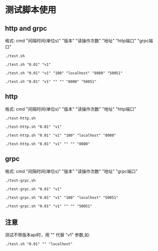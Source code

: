 # 测试脚本使用

## http and grpc

格式: cmd "间隔时间(单位s)" "版本" "读操作次数" "地址" "http端口" "grpc端口"

```
./test.sh

./test.sh "0.01" "v1"

./test.sh "0.01" "v1" "100" "localhost" "8080" "50051"

./test.sh "0.01" "v1" "" "" "8080" "50051"
```

## http

格式: cmd "间隔时间(单位s)" "版本" "读操作次数" "地址" "http端口"

```
./test-http.sh

./test-http.sh "0.01" "v1"

./test-http.sh "0.01" "v1" "100" "localhost" "8080"

./test-http.sh "0.01" "v1" "" "" "8080"

```

## grpc

格式: cmd "间隔时间(单位s)" "版本" "读操作次数" "地址" "grpc端口"

```
./test-grpc.sh

./test-grpc.sh "0.01" "v1"

./test-grpc.sh "0.01" "v1" "100" "localhost" "50051"

./test-grpc.sh "0.01" "v1" "" "" "50051"
```

## 注意

测试不带版本api时，用 "" 代替 "v1" 参数,如:

```
./test.sh "0.01" "" "localhost"
```
